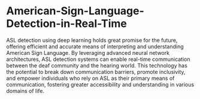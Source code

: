 # American-Sign-Language-Detection-in-Real-Time
ASL detection using deep learning holds great promise for the future, offering efficient and accurate means of interpreting and understanding American Sign Language. By leveraging advanced neural network architectures, ASL detection systems can enable real-time communication between the deaf community and the hearing world. This technology has the potential to break down communication barriers, promote inclusivity, and empower individuals who rely on ASL as their primary means of communication, fostering greater accessibility and understanding in various domains of life.
